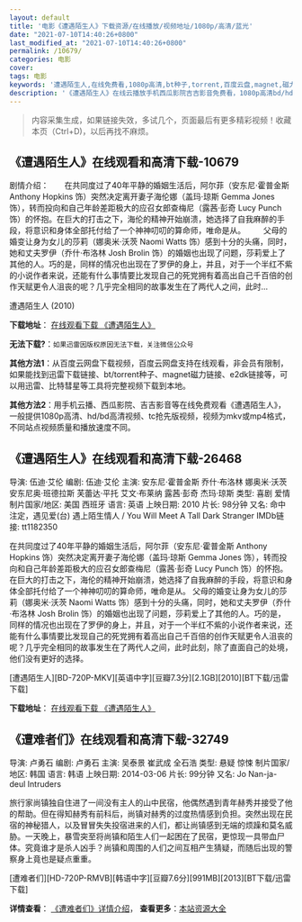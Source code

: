 ```yaml
---
layout: default
title: '电影《遭遇陌生人》下载资源/在线播放/视频地址/1080p/高清/蓝光'
date: "2021-07-10T14:40:26+0800"
last_modified_at: "2021-07-10T14:40:26+0800"
permalink: /10679/
categories: 电影
cover:
tags: 电影
keywords: '遭遇陌生人,在线免费看,1080p高清,bt种子,torrent,百度云盘,magnet,磁力链,迅雷下载资源'
description: '《遭遇陌生人》在线云播放手机西瓜影院吉吉影音免费看，1080p高清bd/hd未删减完整版和tc抢先枪版，mkv/mp4格式，附带bt/torrent种子、magnet/磁力链、百度云盘、网盘资源迅雷下载链接'
---
```


>内容采集生成，如果链接失效，多试几个，页面最后有更多精彩视频！收藏本页（Ctrl+D)，以后再找不麻烦。


## 《遭遇陌生人》在线观看和高清下载-10679

剧情介绍：　　在共同度过了40年平静的婚姻生活后，阿尔菲（安东尼·霍普金斯 Anthony Hopkins 饰）突然决定离开妻子海伦娜（盖玛·琼斯 Gemma Jones 饰），转而投向和自己年龄差距极大的应召女郎查梅尼（露茜·彭奇 Lucy Punch 饰）的怀抱。在巨大的打击之下，海伦的精神开始崩溃，她选择了自我麻醉的手段，将意识和身体全部托付给了一个神神叨叨的算命师，唯命是从。 　　父母的婚变让身为女儿的莎莉（娜奥米·沃茨 Naomi Watts 饰）感到十分的头痛，同时，她和丈夫罗伊（乔什·布洛林 Josh Brolin 饰）的婚姻也出现了问题，莎莉爱上了其他的人。巧的是，同样的情况也出现在了罗伊的身上，并且，对于一个半红不紫的小说作者来说，还能有什么事情要比发现自己的死党拥有着高出自己千百倍的创作天赋更令人沮丧的呢？几乎完全相同的故事发生在了两代人之间，此时...


遭遇陌生人 (2010)

**下载地址**： [在线观看下载 《遭遇陌生人》](https://www.btbtdy.me/btdy/dy8205.html) 


**无法下载?**：`如果迅雷因版权原因无法下载，关注微信公众号 `

**其他方法1**：从百度云网盘下载视频，百度云网盘支持在线观看，非会员有限制，如果能找到迅雷下载链接、bt/torrent种子、magnet磁力链接、e2dk链接等，可以用迅雷、比特彗星等工具将完整视频下载到本地。

**其他方法2**：用手机云播、西瓜影院、吉吉影音等在线免费观看《遭遇陌生人》，一般提供1080p高清、hd/bd高清视频、tc抢先版视频，视频为mkv或mp4格式，不同站点视频质量和播放速度不同。


## 《遭遇陌生人》在线观看和高清下载-26468

导演: 伍迪·艾伦 编剧: 伍迪·艾伦 主演: 安东尼·霍普金斯 乔什·布洛林 娜奥米·沃茨 安东尼奥·班德拉斯 芙蕾达·平托 艾文·布莱纳 露茜·彭奇 杰玛·琼斯 类型: 喜剧 爱情 制片国家/地区: 美国 西班牙 语言: 英语 上映日期: 2010 片长: 98分钟 又名: 命中注定，遇见爱(台) 遇上陌生情人 / You Will Meet A Tall Dark Stranger IMDb链接: tt1182350

在共同度过了40年平静的婚姻生活后，阿尔菲（安东尼·霍普金斯 Anthony Hopkins 饰）突然决定离开妻子海伦娜（盖玛·琼斯 Gemma Jones 饰），转而投向和自己年龄差距极大的应召女郎查梅尼（露茜·彭奇 Lucy Punch 饰）的怀抱。在巨大的打击之下，海伦的精神开始崩溃，她选择了自我麻醉的手段，将意识和身体全部托付给了一个神神叨叨的算命师，唯命是从。 父母的婚变让身为女儿的莎莉（娜奥米·沃茨 Naomi Watts 饰）感到十分的头痛，同时，她和丈夫罗伊（乔什·布洛林 Josh Brolin 饰）的婚姻也出现了问题，莎莉爱上了其他的人。巧的是，同样的情况也出现在了罗伊的身上，并且，对于一个半红不紫的小说作者来说，还能有什么事情要比发现自己的死党拥有着高出自己千百倍的创作天赋更令人沮丧的呢？几乎完全相同的故事发生在了两代人之间，此时此刻，除了直面自己的处境，他们没有更好的选择。


[遭遇陌生人][BD-720P-MKV][英语中字][豆瓣7.3分][2.1GB][2010][BT下载/迅雷下载]

**下载地址**： [在线观看下载 《遭遇陌生人》](https://www.btdx8.com/torrent/you_will_meet_a_tall_dark_stranger_2010.html) 


## 《遭难者们》在线观看和高清下载-32749

导演: 卢勇石 编剧: 卢勇石 主演: 吴泰景 崔武成 全石浩 类型: 悬疑 惊悚 制片国家/地区: 韩国 语言: 韩语 上映日期: 2014-03-06 片长: 99分钟 又名: Jo Nan-ja-deul Intruders

旅行家尚镇独自住进了一间没有主人的山中民宿，他偶然遇到青年赫秀并接受了他的帮助。但在得知赫秀有前科后，尚镇对赫秀的过度热情感到负担。突然出现在民宿的神秘猎人，以及冒冒失失投宿进来的人们，都让尚镇感到无端的烦躁和莫名威胁。一天晚上，暴雪突至将尚镇和陌生人们一起困在了民宿，更惊现一具带血尸体。究竟谁才是杀人凶手？尚镇和周围的人们之间互相产生猜疑，而随后出现的警察身上竟也是疑点重重。


[遭难者们][HD-720P-RMVB][韩语中字][豆瓣7.6分][991MB][2013][BT下载/迅雷下载]

**详情查看**： [《遭难者们》详情介绍](/movie/32749/)， **查看更多**：[本站资源大全](/movie/t/all/)

